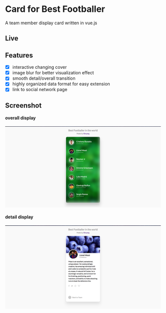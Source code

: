 # Card for Best Footballer
A team member display card written in vue.js

## Live


## Features
- [x] interactive changing cover
- [x] image blur for better visualization effect
- [x] smooth detail/overall transition
- [x] highly organized data format for easy extension 
- [x] link to social network page

## Screenshot

#### overall display
![alt tag](https://raw.githubusercontent.com/xinyzhang9/vue_card/master/screen1.png)
#### detail display
![alt tag](https://raw.githubusercontent.com/xinyzhang9/vue_card/master/screen2.png)
